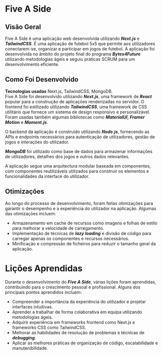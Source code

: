 # Five A Side

## Visão Geral
Five A Side é uma aplicação web desenvolvida utilizando ***Next.js*** e ***TailwindCSS***. É uma aplicação de futebol 5x5 que permite aos utilizadores conectarem-se, organizar e participar em jogos de futebol. A aplicação foi desenvolvida no âmbito do projeto final do programa ***Bytes4Future*** utilizando metodologias ágeis e seguiu práticas SCRUM para um desenvolvimento eficiente.

## Como Foi Desenvolvido

**Tecnologias usadas** Next.js, TailwindCSS, MongoDB.  
Five A Side foi desenvolvido utilizando ***Next.js***, uma framework de ***React*** popular para a construção de aplicações renderizadas no servidor. O frontend foi estilizado utilizando ***TailwindCSS***, uma framework de CSS utilitário que fornece um sistema de design responsivo e personalizável.  
Foram usadas também algumas bibliotecas como ***MaterialUI***, ***Framer Motion*** e ***Moment.js***.

O backend da aplicação é construído utilizando ***Node.js***, fornecendo as APIs e endpoints necessários para autenticação de utilizadores, gestão de jogos e interações do utilizador.

***MongoDB*** foi utilizado como base de dados para armazenar informações de utilizadores, detalhes dos jogos e outros dados relevantes.

A aplicação segue uma arquitectura modular baseada em componentes, com componentes reutilizáveis utilizados para construir os elementos e funcionalidades da interface do utilizador.

## Otimizações
Ao longo do processo de desenvolvimento, foram feitas otimizações para garantir o desempenho e a experiência do utilizador na aplicação. Algumas das otimizações incluem:

- Armazenamento em cache de recursos como imagens e folhas de estilo para melhorar a velocidade de carregamento.
- Implementação de técnicas de ***lazy loading*** e divisão de código para carregar apenas os componentes e recursos necessários.
- Minificação e compressão de ficheiros para reduzir o tamanho geral da aplicação.

# Lições Aprendidas
Durante o desenvolvimento do ***Five A Side***, várias lições foram aprendidas, contribuindo para o crescimento pessoal e profissional. Alguns dos principais pontos aprendidos incluem:

- Compreender a importância da experiência do utilizador e projetar interfaces intuitivas.
- Aprender a trabalhar de forma colaborativa em equipa utilizando metodologias ágeis.
- Adquirir experiência em frameworks frontend como Next.js e frameworks CSS como TailwindCSS.
- Melhorar as habilidades de resolução de problemas e técnicas de ***debugging***.
- Aplicar as melhores práticas de organização de código, escalabilidade e manutenibilidade.
